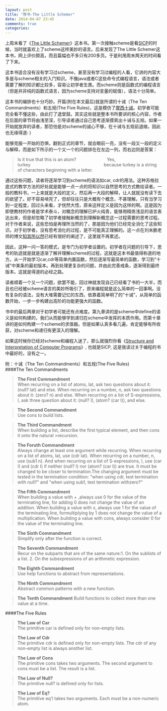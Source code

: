 ```yaml
---
layout: post
title: "荐书-The Little Schemer"
date: 2014-04-07 23:45
comments: true
categories: 
---
```


上周末看了《[The Little Schemer](http://book.douban.com/subject/1632977/)》这本书。第一次接触scheme是看[SICP](http://mitpress.mit.edu/sicp/full-text/book/book.html)的时候，当时就喜欢上了scheme这样美妙的语言。后来发现了The Little Schemer这本书，网上评价颇高，而且篇幅也不多只有200多页。于是利用周末两天的时间看了下来。

这本书适合没有没有学习过scheme，甚至没有学习过编程的人看，它讲的内容大多是与scheme相关的入门知识。不像java或者C这些命令式编程语言，语法或者需要了解的知识都比较多，容易让初学者生畏。而scheme则是函数式的编程语言（但是并非纯的函数式语言，因为scheme支持对变量的赋值），语法十分简单。

这本书的编排也十分巧妙。开篇(附在本文最后)就是所谓的十诫（The Ten Commandments）和五规(The Five Rules)，这是模仿了[摩西十诫](http://baike.baidu.com/view/42143.htm)。初学者可能完全看不懂这些，由此打了退堂鼓。其实这些就是整本书所要讲的核心内容，作者在后面的章节将由浅至深，引导读者通过自己思考逐渐摸索出十诫与五规。如果一开始就放弃的读者，那恐怕是对scheme的诚心不够，在十诫与五规前退缩，因此也无缘得道: )

能够克服一开始的恐惧，翻到正式的章节，就会眼前一亮，没有一段又一段的定义与解释，而是如下所示的一个又一个的问题排在在左边一列，而右边则是答案：

>  Is it true that this is an atom? &nbsp;&nbsp;&nbsp;&nbsp;&nbsp;&nbsp;&nbsp;&nbsp;&nbsp;&nbsp;&nbsp;&nbsp;&nbsp;&nbsp;&nbsp;&nbsp;&nbsp;&nbsp;&nbsp;&nbsp;&nbsp;&nbsp;&nbsp;&nbsp;Yes,   
   turkey&nbsp;&nbsp;&nbsp;&nbsp;&nbsp;&nbsp;&nbsp;&nbsp;&nbsp;&nbsp;&nbsp;&nbsp;&nbsp;&nbsp;&nbsp;&nbsp;&nbsp;&nbsp;&nbsp;&nbsp;&nbsp;&nbsp;&nbsp;&nbsp;&nbsp;&nbsp;&nbsp;&nbsp;&nbsp;&nbsp;&nbsp;&nbsp;&nbsp;&nbsp;&nbsp;&nbsp;&nbsp;&nbsp;&nbsp;&nbsp;&nbsp;&nbsp;&nbsp;&nbsp;&nbsp;&nbsp;&nbsp;&nbsp;&nbsp;&nbsp;&nbsp;&nbsp;&nbsp;&nbsp;&nbsp;&nbsp;&nbsp;&nbsp;&nbsp;&nbsp;because turkey is a string of characters beginning with a letter.
   

通过这些问题，读者将逐渐学习到scheme的语法如car, cdr的用法。这种苏格拉底式的教学方法的好处就是能够一点一点的将知识以自然思考的方式教给读者。一般的教科书，一上来就是大段的定义，然后再一大段的解释，让人就就没有读下去的欲望了。好不容易啃完了，但却往往只是大概有个概念，不甚理解。只有当学习到一定程度，回过头来看，才恍然大悟，原来这样定义是因为这样的啊。这是因为即使教材的作者是学术泰斗，对概念的理解已炉火纯青，能够用精炼浅显的语言表达出来，但是却忽略了初学者接触新概念到理解新概念这一过程需要的思考过程。对于作者来说，这些恐怕是再理所当然的了，那是因为他们已经完全消化了这些知识。对于初学者，没有思考消化的过程，是不可能真正理解的。这一点在刘未鹏老师的博文[知其所以然](http://mindhacks.cn/2008/07/07/the-importance-of-knowing-why/)已经有很好的阐述了，这里就不再累述。

因此，这种一问一答的模式，是专门为初学者设置的。初学者在问题的引导下，思考的轨迹就是就是逐渐了解并理解scheme的过程，这就是这本书最值得称道的地方。从一开始学习car,cdr等简单内置函数，然后逐渐写最简单的函数，学习到“十诫”中某条的最初版本。再到处理更复杂的问题，并由此完善戒条，逐渐得到最终版本。这就是得道的必经之路。

读者顺着一个又一个问题，欲罢不能，回过神就发现自己已经看了书的一大半，而且也已经被scheme语言的美妙所吸引了，原来编程就是这么简单的一回事啊。没有复杂的语法，没有大堆需要记忆的东西，依靠着简单明了的“十诫”，从简单的函数开始，一步一步构建出高阶的功能更强大的函数。

书中的最后两章对于初学者可能还有点难度。第九章讲的是scheme中define的语义是如何构建的，我们从而能够学到递归在scheme中发挥的本质作用。而第十章讲的是如何构建一个scheme的求值器。但是如果认真多看几遍，肯定能够有所收获，对scheme和递归有更深入的理解。 

如果这时候你已经对scheme和编程入迷了，那么就强烈你看《[Structure and Interpretation of Computer Programs](http://mitpress.mit.edu/sicp/full-text/book/book.html)》, 也就是SICP, 这是我读过关于编程的书中最好的，没有之一。
                           
附：十诫（The Ten Commandments）和五规(The Five Rules)  
####The Ten Commandments  
>**The First Commandment**  
When recurring on a list of atoms, lat, ask two questions about it: (null? lat) and else. When recurring on a number, n, ask two questions about it: (zero? n) and else. When recurring on a list of S-expressions, I, ask three question about it: (null? I), (atom? (car I)), and else.    


>**The Second Commandment**  
Use cons to build lists.  


>**The Third Commandment**  
When building a list, describe the first typical element, and then cons it onto the natural >recursion.  


>**The Foruth Commandment**  
Always change at least one argument while recurring. When recurring on a list of atoms, lat, use (cdr lat). When recurring on a number, n, use (sub1 n). And when recurring on a list of S-expressions, I, use (car I) and (cdr I) if neither (null? I) nor (atom? (car I)) are true. It must be changed to be closer to termination.The changing argument must be tested in the termination condition: "when using cdr, test termination with null?"  and "when using sub1, test termination withzero?"  


>**The Fifth Commandment**  
When building a value with + ,always use 0 for the value of the terminating line, for adding 0 does not change the value of an addition. When building a value with x, always use 1 for the value of the terminating line, formultiplying by 1 does not change the value of a multiplication. When building a value with cons, always consider 0 for the value of the terminating line.    


>**The Sixth Commandment**   
Simplify only after the function is correct.  


>**The Seventh Commandment**  
Recur on the subparts that are of the same nature:1. On the sublists of a list. 2. On the subexpressions of an arithmetic expression.  


>**The Eighth Commandment**  
Use help functions to abstract from representations.


>**The Ninth Commandment**  
Abstract common patterns with a new function.  


>**The Tenth Commandment** 
Build functions to collect more than one value at a time.



####The Five Rules
>**The Law of Car**   
The primitive car is defined only for non-empty lists.   


>**The Law of Cdr**  
The primitive cdr is defined only for non-empty lists. The cdr of any non-empty list is always another list.  


>**The Law of Cons**  
The primitive cons takes two arguments. The second argument to cons must be a list. The result is a list.


>**The Law of Null?**  
The primitive null? is defined only for lists.  


>**The Law of Eq?**  
The primitive eq'l takes two arguments. Each must be a non-numeric atom. 
